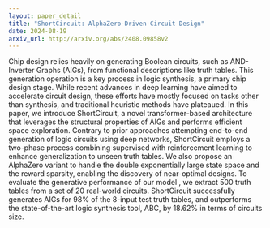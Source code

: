 ```yaml
---
layout: paper_detail
title: "ShortCircuit: AlphaZero-Driven Circuit Design"
date: 2024-08-19
arxiv_url: http://arxiv.org/abs/2408.09858v2
---
```


Chip design relies heavily on generating Boolean circuits, such as AND-Inverter Graphs (AIGs), from functional descriptions like truth tables. This generation operation is a key process in logic synthesis, a primary chip design stage. While recent advances in deep learning have aimed to accelerate circuit design, these efforts have mostly focused on tasks other than synthesis, and traditional heuristic methods have plateaued. In this paper, we introduce ShortCircuit, a novel transformer-based architecture that leverages the structural properties of AIGs and performs efficient space exploration. Contrary to prior approaches attempting end-to-end generation of logic circuits using deep networks, ShortCircuit employs a two-phase process combining supervised with reinforcement learning to enhance generalization to unseen truth tables. We also propose an AlphaZero variant to handle the double exponentially large state space and the reward sparsity, enabling the discovery of near-optimal designs. To evaluate the generative performance of our model , we extract 500 truth tables from a set of 20 real-world circuits. ShortCircuit successfully generates AIGs for $98\%$ of the 8-input test truth tables, and outperforms the state-of-the-art logic synthesis tool, ABC, by $18.62\%$ in terms of circuits size.
